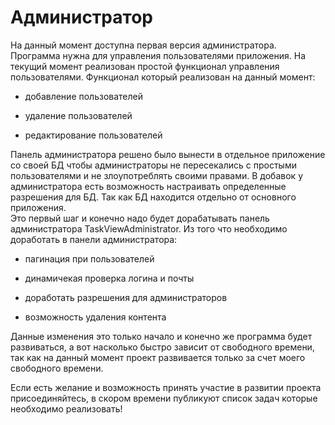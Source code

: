 # Администратор

На данный момент доступна первая версия администратора. Программа нужна для управления пользователями приложения. На
текущий момент реализован простой функционал управления пользователями. Функционал который реализован на данный момент:

- добавление пользователей

- удаление пользователей

- редактирование пользователей

Панель администратора решено было вынести в отдельное приложение со своей БД чтобы администраторы не пересекались с
простыми пользователями и не злоупотреблять своими правами. В добавок у администратора есть возможность настраивать
определенные разрешения для БД. Так как БД находится отдельно от основного приложения.  
Это первый шаг и конечно надо будет дорабатывать панель администратора TaskViewAdministrator. Из того что необходимо
доработать в панели администратора:

- пагинация при пользователей

- динамичекая проверка логина и почты

- доработать разрешения для администраторов

- возможность удаления контента

Данные изменения это только начало и конечно же программа будет развиваться, а вот насколько быстро зависит от
свободного времени, так как на данный момент проект развивается только за счет моего свободного времени.

Если есть желание и возможность принять участие в развитии проекта присоединяйтесь, в скором времени публикуют список
задач которые необходимо реализовать!
